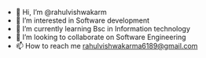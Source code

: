 - 👋 Hi, I’m @rahulvishwakarm
- 👀 I’m interested in Software development
- 🌱 I’m currently learning Bsc in Information technology
- 💞️ I’m looking to collaborate on Software Engineering
- 📫 How to reach me rahulvishwakarma6189@gmail.com

<!---
rahulvishwakarm/rahulvishwakarm is a ✨ special ✨ repository because its `README.md` (this file) appears on your GitHub profile.
You can click the Preview link to take a look at your changes.
--->
